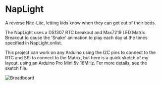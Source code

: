 NapLight
========

A reverse Nite-Lite, letting kids know when they can get out of their beds.

The NapLight uses a DS1307 RTC breakout and Max7219 LED Matrix Breakout to cause the 'Snake' animation to play each day at the times specified in NapLight.onlist.

This project can work on any Arduino using the I2C pins to connect to the RTC and SPI to connect to the Matrix, but here is a quick sketch of my layout, using an Arduino Pro Mini 5v 16MHz.  For more details, see the sketch file.

![Breadboard](http://therealmitchconnors.github.io/Breadboard.jpg)
